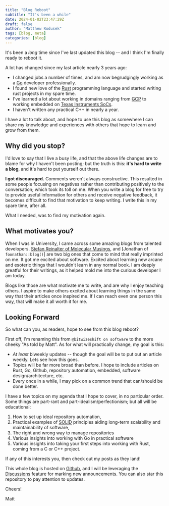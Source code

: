 ```yaml
---
title: "Blog Reboot"
subtitle: "It's been a while"
date: 2024-01-02T23:47:29Z
draft: false
author: "Matthew Rodusek"
tags: [blog, meta]
categories: [blog]
---
```


It's been a _long_ time since I've last updated this blog -- and I think I'm
finally ready to reboot it.

A lot has changed since my last article nearly 3 years ago:

* I changed jobs a number of times, and am now begrudgingly working as a [Go]
  developer professionally.
* I found new love of the [Rust] programming language and started writing rust
  projects in my spare time.
* I've learned a lot about working in domains ranging from [GCP] to working
  embedded on [Texas Instruments SoCs].
* I haven't written any practical C++ in nearly a year.

I have a lot to talk about, and hope to use this blog as somewhere I can share
my knowledge and experiences with others that hope to learn and grow from them.

<!--more-->

## Why did you stop?

I'd love to say that I live a busy life, and that the above life changes are to
blame for why I haven't been posting; but the truth is this:
**it's hard to write a blog**, and it's hard to put yourself out there.

**I got discouraged.** Comments weren't always constructive. This resulted in
some people focusing on negatives rather than contributing positively to the
conversation; which took its toll on me. When you write a blog for free to try
to provide useful information for others and receive negative feedback, it becomes
difficult to find that motivation to keep writing. I write this in my spare time,
after all.

What I needed, was to find my motivation again.

## What motivates you?

When I was in University, I came across some amazing blogs from talented developers.
[Stefan Reinalter of Molecular Musings], and [Jonathan of `foonathan::blog()`] are
two big ones that come to mind that really imprinted on me.
It got me excited about software. Excited about learning new arcane and esoteric
things that I wouldn't learn in any normal book. I am deeply greatful
for their writings, as it helped mold me into the curious developer I am today.

Blogs like those are what motivate me to write, and are why I enjoy teaching
others. I aspire to make others excited about learning things in the same way
that their articles once inspired me. If I can reach even one person this way,
that will make it all worth it for me.

[Stefan Reinalter of Molecular Musings]: https://blog.molecular-matters.com
[Jonathan of foonathan::blog()]: https://www.foonathan.net

## Looking Forward

So what can you, as readers, hope to see from this blog reboot?

First off, I'm renaming this from `@bitwizeshift on software` to the more
cheeky "As told by Matt". As for what will practically change, my goal is this:

* _At least_ biweekly updates -- though the goal will be to put out an article
  weekly. Lets see how this goes.
* Topics will be far more broad than before. I hope to include articles on Rust,
  Go, Github, repository automation, embedded, software design/architecture, etc.
* Every once in a while, I may pick on a common trend that can/should be done
  better.

I have a few topics on my agenda that I hope to cover, in no particular order.
Some things are part-rant and part-idealism/perfectionism; but all will be educational:

1. How to set up ideal repository automation,
2. Practical examples of [SOLID] principles aiding long-term scalability and
   maintainability of software,
3. The right and wrong way to manage repositories
4. Various insights into working with Go in practical software
5. Various insights into taking your first steps into working with Rust, coming
   from a C or C++ project.

If any of this interests you, then check out my posts as they land!

This whole blog is hosted on [Github], and I will be leveraging the [Discussions]
feature for marking new announcements. You can also star this repository to
pay attention to updates.

Cheers!

Matt

[Discussions]: https://github.com/bitwizeshift/bitwizeshift.github.io/discussions/categories/announcements
[SOLID]: https://en.wikipedia.org/wiki/SOLID
[Texas Instruments SoCs]: https://www.ti.com/microcontrollers-mcus-processors/arm-based-processors/overview.html
[GCP]: https://cloud.google.com/
[Go]: https://go.dev
[Rust]: https://www.rust-lang.org/
[Github]: https://github.com/bitwizeshift/bitwizeshift.github.io

